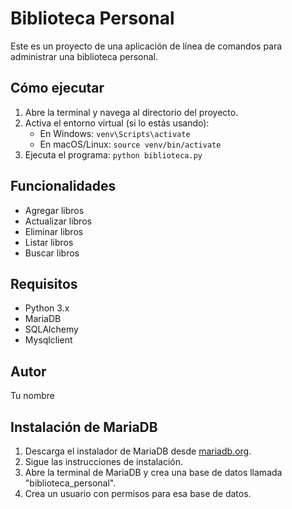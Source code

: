 # Biblioteca Personal

Este es un proyecto de una aplicación de línea de comandos para administrar una biblioteca personal.

## Cómo ejecutar

1.  Abre la terminal y navega al directorio del proyecto.
2.  Activa el entorno virtual (si lo estás usando):
    * En Windows: `venv\Scripts\activate`
    * En macOS/Linux: `source venv/bin/activate`
3.  Ejecuta el programa: `python biblioteca.py`

## Funcionalidades

* Agregar libros
* Actualizar libros
* Eliminar libros
* Listar libros
* Buscar libros

## Requisitos

* Python 3.x
* MariaDB
* SQLAlchemy
* Mysqlclient

## Autor

Tu nombre

## Instalación de MariaDB

1.  Descarga el instalador de MariaDB desde [mariadb.org](https://mariadb.org/download/).
2.  Sigue las instrucciones de instalación.
3.  Abre la terminal de MariaDB y crea una base de datos llamada "biblioteca\_personal".
4.  Crea un usuario con permisos para esa base de datos.